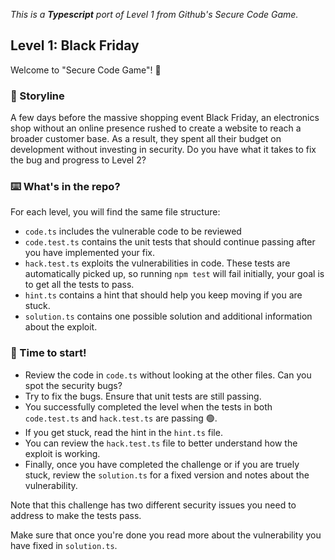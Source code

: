_This is a **Typescript** port of Level 1 from Github's Secure Code Game._

## Level 1: Black Friday

Welcome to "Secure Code Game"! 👋

### 📝 Storyline

A few days before the massive shopping event Black Friday, an electronics shop without an online presence rushed to create a website to reach a broader customer base. As a result, they spent all their budget on development without investing in security. Do you have what it takes to fix the bug and progress to Level 2?

### ⌨️ What's in the repo?

For each level, you will find the same file structure:

- `code.ts` includes the vulnerable code to be reviewed
- `code.test.ts` contains the unit tests that should continue passing after you have implemented your fix.
- `hack.test.ts` exploits the vulnerabilities in code. These tests are automatically picked up, so running `npm test` will fail initially, your goal is to get all the tests to pass.
- `hint.ts` contains a hint that should help you keep moving if you are stuck.
- `solution.ts` contains one possible solution and additional information about the exploit.

### 🚦 Time to start!

- Review the code in `code.ts` without looking at the other files. Can you spot the security bugs?
- Try to fix the bugs. Ensure that unit tests are still passing.
- You successfully completed the level when the tests in both `code.test.ts` and `hack.test.ts` are passing 🟢.
- If you get stuck, read the hint in the `hint.ts` file.
- You can review the `hack.test.ts` file to better understand how the exploit is working.
- Finally, once you have completed the challenge or if you are truely stuck, review the `solution.ts` for a fixed version and notes about the vulnerability.

Note that this challenge has two different security issues you need to address to make the tests pass.

Make sure that once you're done you read more about the vulnerability you have fixed in `solution.ts`.
